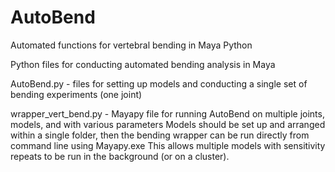 # AutoBend
Automated functions for vertebral bending in Maya Python

Python files for conducting automated bending analysis in Maya

AutoBend.py - files for setting up models and conducting a single set of bending experiments (one joint)

wrapper_vert_bend.py - Mayapy file for running AutoBend on multiple joints, models, and with various parameters
Models should be set up and arranged within a single folder, then the bending wrapper can be run directly from command line using Mayapy.exe
This allows multiple models with sensitivity repeats to be run in the background (or on a cluster).
